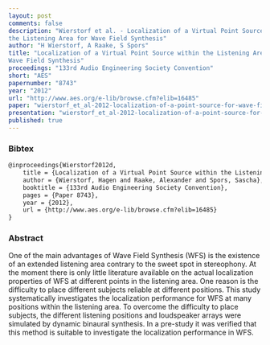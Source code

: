 ```yaml
---
layout: post
comments: false
description: "Wierstorf et al. - Localization of a Virtual Point Source within
the Listening Area for Wave Field Synthesis"
author: "H Wierstorf, A Raake, S Spors"
title: "Localization of a Virtual Point Source within the Listening Area for
Wave Field Synthesis"
proceedings: "133rd Audio Engineering Society Convention"
short: "AES"
papernumber: "8743"
year: "2012"
url: "http://www.aes.org/e-lib/browse.cfm?elib=16485"
paper: "wierstorf_et_al-2012-localization-of-a-point-source-for-wave-field-synthesis.pdf"
presentation: "wierstorf_et_al-2012-localization-of-a-point-source-for-wave-field-synthesis-presentation.pdf"
published: true
---
```


### Bibtex

```latex
@inproceedings{Wierstorf2012d,
  	title = {Localization of a Virtual Point Source within the Listening Area for Wave Field Synthesis},
    author = {Wierstorf, Hagen and Raake, Alexander and Spors, Sascha},
    booktitle = {133rd Audio Engineering Society Convention},
    pages = {Paper 8743},
    year = {2012},
    url = {http://www.aes.org/e-lib/browse.cfm?elib=16485}
}
```

### Abstract

One of the main advantages of Wave Field Synthesis (WFS) is the existence of an
extended listening area contrary to the sweet spot in stereophony. At the moment
there is only little literature available on the actual localization properties
of WFS at different points in the listening area.  One reason is the difficulty
to place different subjects reliable at different positions. This study
systematically investigates the localization performance for WFS at many
positions within the listening area. To overcome the difficulty to place
subjects, the different listening positions and loudspeaker arrays were
simulated by dynamic binaural synthesis.  In a pre-study it was verified that
this method is suitable to investigate the localization performance in WFS.
